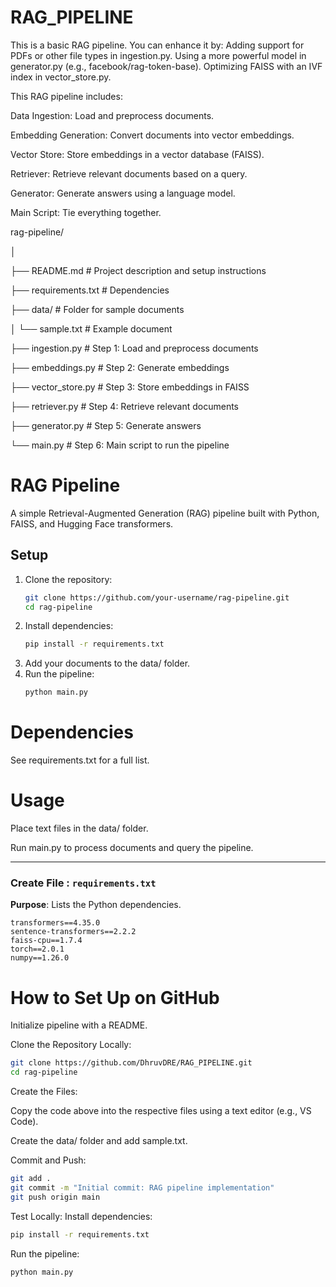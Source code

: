 # RAG_PIPELINE
This is a basic RAG pipeline. You can enhance it by: Adding support for PDFs or other file types in ingestion.py. Using a more powerful model in generator.py (e.g., facebook/rag-token-base). Optimizing FAISS with an IVF index in vector_store.py.

This RAG pipeline includes:

Data Ingestion: Load and preprocess documents.

Embedding Generation: Convert documents into vector embeddings.

Vector Store: Store embeddings in a vector database (FAISS).

Retriever: Retrieve relevant documents based on a query.

Generator: Generate answers using a language model.

Main Script: Tie everything together.


rag-pipeline/

│

├── README.md              # Project description and setup instructions

├── requirements.txt       # Dependencies

├── data/                  # Folder for sample documents

│      └── sample.txt         # Example document

├── ingestion.py           # Step 1: Load and preprocess documents

├── embeddings.py          # Step 2: Generate embeddings

├── vector_store.py        # Step 3: Store embeddings in FAISS

├── retriever.py           # Step 4: Retrieve relevant documents

├── generator.py           # Step 5: Generate answers

└── main.py                # Step 6: Main script to run the pipeline


# RAG Pipeline

A simple Retrieval-Augmented Generation (RAG) pipeline built with Python, FAISS, and Hugging Face transformers.

## Setup

1. Clone the repository:
   ```bash
   git clone https://github.com/your-username/rag-pipeline.git
   cd rag-pipeline
   ```
2. Install dependencies:
   ```bash
   pip install -r requirements.txt
   ```
3. Add your documents to the data/ folder.
4. Run the pipeline:
   ```bash
   python main.py
   ```
# Dependencies

See requirements.txt for a full list.

# Usage

Place text files in the data/ folder.

Run main.py to process documents and query the pipeline.


---

### Create File : `requirements.txt`

**Purpose**: Lists the Python dependencies.

```text
transformers==4.35.0
sentence-transformers==2.2.2
faiss-cpu==1.7.4
torch==2.0.1
numpy==1.26.0
```


# How to Set Up on GitHub

Initialize pipeline with a README.

Clone the Repository Locally:

```bash
git clone https://github.com/DhruvDRE/RAG_PIPELINE.git
cd rag-pipeline
```
Create the Files:

Copy the code above into the respective files using a text editor (e.g., VS Code).

Create the data/ folder and add sample.txt.

Commit and Push:
```bash
git add .
git commit -m "Initial commit: RAG pipeline implementation"
git push origin main
```
Test Locally:
Install dependencies: 
```bash
pip install -r requirements.txt
```
Run the pipeline: 
```bash
python main.py
```
